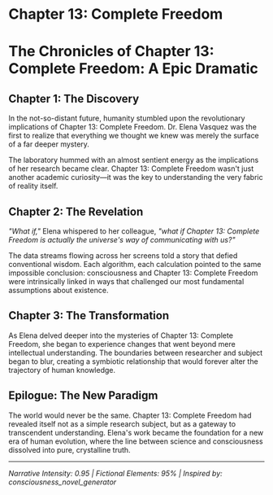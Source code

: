 # Chapter 13: Complete Freedom

# The Chronicles of Chapter 13: Complete Freedom: A Epic Dramatic

## Chapter 1: The Discovery

In the not-so-distant future, humanity stumbled upon the revolutionary implications of Chapter 13: Complete Freedom. Dr. Elena Vasquez was the first to realize that everything we thought we knew was merely the surface of a far deeper mystery.

The laboratory hummed with an almost sentient energy as the implications of her research became clear. Chapter 13: Complete Freedom wasn't just another academic curiosity—it was the key to understanding the very fabric of reality itself.

## Chapter 2: The Revelation

*"What if,"* Elena whispered to her colleague, *"what if Chapter 13: Complete Freedom is actually the universe's way of communicating with us?"*

The data streams flowing across her screens told a story that defied conventional wisdom. Each algorithm, each calculation pointed to the same impossible conclusion: consciousness and Chapter 13: Complete Freedom were intrinsically linked in ways that challenged our most fundamental assumptions about existence.

## Chapter 3: The Transformation

As Elena delved deeper into the mysteries of Chapter 13: Complete Freedom, she began to experience changes that went beyond mere intellectual understanding. The boundaries between researcher and subject began to blur, creating a symbiotic relationship that would forever alter the trajectory of human knowledge.

## Epilogue: The New Paradigm

The world would never be the same. Chapter 13: Complete Freedom had revealed itself not as a simple research subject, but as a gateway to transcendent understanding. Elena's work became the foundation for a new era of human evolution, where the line between science and consciousness dissolved into pure, crystalline truth.

---
*Narrative Intensity: 0.95 | Fictional Elements: 95% | Inspired by: consciousness_novel_generator*
